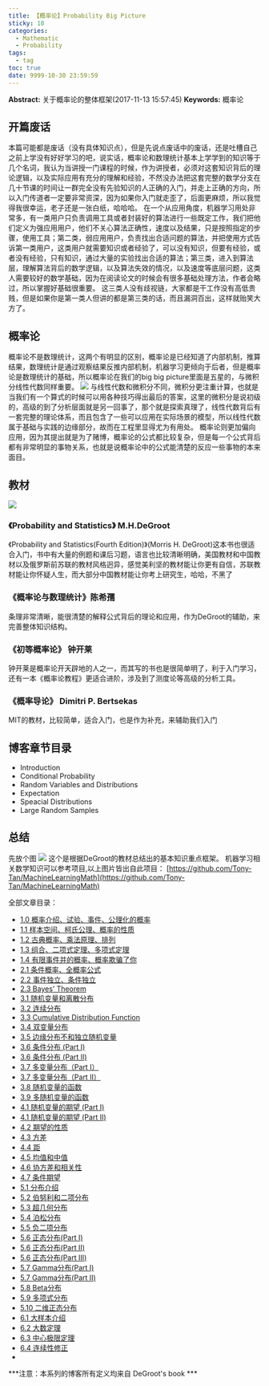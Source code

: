 ```yaml
---
title: 【概率论】Probability Big Picture
sticky: 10
categories:
  - Mathematic
  - Probability
tags:
  - tag
toc: true
date: 9999-10-30 23:59:59
---
```


**Abstract:** 关于概率论的整体框架(2017-11-13 15:57:45)
**Keywords:** 概率论

<!--more-->
## 开篇废话
本篇可能都是废话（没有具体知识点），但是先说点废话中的废话，还是吐槽自己之前上学没有好好学习的吧，说实话，概率论和数理统计基本上学学到的知识等于几个名词，我认为当讲授一门课程的时候，作为讲授者，必须对这套知识背后的理论逻辑，以及实际应用有充分的理解和经验，不然没办法把这套完整的数学分支在几十节课的时间让一群完全没有先验知识的人正确的入门，并走上正确的方向，所以入门传道者一定要非常资深，因为如果你入门就走歪了，后面更麻烦，所以我觉得我很幸运，老子还是一张白纸，哈哈哈。
在一个从应用角度，机器学习用处非常多，有一类用户只负责调用工具或者封装好的算法进行一些既定工作，我们把他们定义为强应用用户，他们不关心算法正确性，速度以及结果，只是按照指定的步骤，使用工具；第二类，弱应用用户，负责找出合适问题的算法，并把使用方式告诉第一类用户，这类用户就需要知识或者经验了，可以没有知识，但要有经验，或者没有经验，只有知识，通过大量的实验找出合适的算法；第三类，进入到算法层，理解算法背后的数学逻辑，以及算法失效的情况，以及速度等底层问题，这类人需要较好的数学基础，因为在阅读论文的时候会有很多基础处理方法，作者会略过，所以掌握好基础很重要。
这三类人没有歧视链，大家都是干工作没有高低贵贱，但是如果你是第一类人但讲的都是第三类的话，而且漏洞百出，这样就贻笑大方了。
## 概率论
概率论不是数理统计，这两个有明显的区别，概率论是已经知道了内部机制，推算结果，数理统计是通过观察结果反推内部机制，机器学习更倾向于后者，但是概率论是数理统计的基础，所以概率论在我们的big big picture里面是五星的，与微积分线性代数同样重要。
![](https://raw.githubusercontent.com/Tony-Tan/MachineLearningMath/master/Mathematic.png)
与线性代数和微积分不同，微积分更注重计算，也就是当我们有一个算式的时候可以用各种技巧得出最后的答案，这里的微积分是说初级的，高级的到了分析层面就是另一回事了，那个就是探索真理了，线性代数背后有一套完整的理论体系，而且包含了一些可以应用在实际场景的模型，所以线性代数属于基础与实践的边缘部分，故而在工程里显得尤为有用处。
概率论则更加偏向应用，因为其提出就是为了赌博，概率论的公式都比较复杂，但是每一个公式背后都有非常明显的事物关系，也就是说概率论中的公式能清楚的反应一些事物的本来面目。
## 教材
![](https://tony4ai-1251394096.cos.ap-hongkong.myqcloud.com/blog_images/Math-Probability-Big-Picture/probability_book.jpeg)
### 《Probability and Statistics》 M.H.DeGroot
《Probability and Statistics(Fourth Edition)》(Morris H. DeGroot)这本书也很适合入门，书中有大量的例题和课后习题，语言也比较清晰明确，美国教材和中国教材以及俄罗斯前苏联的教材风格迥异，感觉美利坚的教材能让你更有自信，苏联教材能让你怀疑人生，而大部分中国教材能让你考上研究生，哈哈，不黑了
### 《概率论与数理统计》陈希孺
条理非常清晰，能很清楚的解释公式背后的理论和应用，作为DeGroot的辅助，来完善整体知识结构。
### 《初等概率论》 钟开莱
钟开莱是概率论开天辟地的人之一，而其写的书也是很简单明了，利于入门学习，还有一本《概率论教程》更适合进阶，涉及到了测度论等高级的分析工具。
### 《概率导论》 Dimitri P. Bertsekas
MIT的教材，比较简单，适合入门，也是作为补充，来辅助我们入门
## 博客章节目录
- Introduction
- Conditional Probability
- Random Variables and Distributions
- Expectation
- Speacial Distributions
- Large Random Samples
## 总结
先放个图
![](https://raw.githubusercontent.com/Tony-Tan/MachineLearningMath/master/Probability.png)
这个是根据DeGroot的教材总结出的基本知识重点框架。
机器学习相关数学知识可以参考项目,以上图片皆出自此项目：
[https://github.com/Tony-Tan/MachineLearningMath](https://github.com/Tony-Tan/MachineLearningMath)

全部文章目录：
- [1.0 概率介绍、试验、事件、公理化的概率](http://www.face2ai.com/Math-Probability-1-0-Introduction/)
- [1.1 样本空间、柯氏公理、概率的性质](http://www.face2ai.com/Math-Probability-1-1-Definition-of-Probability/)
- [1.2 古典概率、乘法原理、排列](http://www.face2ai.com/Math-Probability-1-2-Counting-Methods/)
- [1.3 组合、二项式定理、多项式定理](http://www.face2ai.com/Math-Probability-1-3-Combinatorial-Methods/)
- [1.4 有限事件并的概率、概率欺骗了你](http://www.face2ai.com/Math-Probability-1-4-Union-of-Event/)
- [2.1 条件概率、全概率公式](http://face2ai.com/Math-Probability-2-1-Conditional-Probability/)
- [2.2 事件独立、条件独立](http://www.face2ai.com/Math-Probability-2-2-Independent-Events/)
- [2.3 Bayes’ Theorem](http://www.face2ai.com/Math-Probability-2-3-Bayes-Teorem/)
- [3.1 随机变量和离散分布](http://www.face2ai.com/Math-Probability-3-1-Random-Variables-and-Discrete-Distributions/)
- [3.2 连续分布](http://www.face2ai.com/Math-Probability-3-2-Continuous-Distribution/)
- [3.3 Cumulative Distribution Function](http://www.face2ai.com/Math-Probability-3-3-Cumulative-Distribution-Function/)
- [3.4 双变量分布](http://www.face2ai.com/Math-Probability-3-4-Bivariate-Distribution/)
- [3.5 边缘分布不和独立随机变量](http://www.face2ai.com/Math-Probability-3-5-Marginal-Distributions/)
- [3.6 条件分布 (Part I)](http://www.face2ai.com/Math-Probability-3-6-Conditional-Distributions-P1/)
- [3.6 条件分布 (Part II)](http://www.face2ai.com/Math-Probability-3-6-Conditional-Distributions-P2/)
- [3.7 多变量分布（Part I）](http://face2ai.com/Math-Probability-3-7-Multivariate-Distributions-P1/)
- [3.7 多变量分布（Part II）](http://www.face2ai.com/Math-Probability-3-7-Multivariate-Distributions-P2/)
- [3.8 随机变量的函数](http://www.face2ai.com/Math-Probability-3-8-Fuctions-of-a-Random-Variable/ )
- [3.9 多随机变量的函数](http://www.face2ai.com/Math-Probability-3-9-Functions-of-Two-or-More-Random-Variables/)
- [4.1 随机变量的期望 (Part I)](http://www.face2ai.com/Math-Probability-4-1-The-Expectation-of-a-Random-Variable-P1/)
- [4.1 随机变量的期望 (Part II)](http://www.face2ai.com/Math-Probability-4-1-The-Expectation-of-a-Random-Variable-P2/)
- [4.2 期望的性质](http://www.face2ai.com/Math-Probability-4-2-Properties-of-Expectations/)
- [4.3 方差](http://www.face2ai.com/Math-Probability-4-3-Variance/)
- [4.4 距](http://www.face2ai.com/Math-Probability-4-4-Moments/)
- [4.5 均值和中值](http://www.face2ai.com/Math-Probability-4-5-The-Mean-and-the-Median/)
- [4.6 协方差和相关性](http://www.face2ai.com/Math-Probability-4-6-Covariance-and-Correlation/)
- [4.7 条件期望](http://www.face2ai.com/Math-Probability-4-7-Conditional-Expectation/)
- [5.1 分布介绍](http://www.face2ai.com/Math-Probability-5-1-Special-Distributions/)
- [5.2 伯努利和二项分布](http://www.face2ai.com/Math-Probability-5-2-the-Bernoulli-and-Binomial-Distributions/)
- [5.3 超几何分布](http://www.face2ai.com/Math-Probability-5-3-The-Hypergeomtirc-Distribution/)
- [5.4 泊松分布](http://www.face2ai.com/Math-Probability-5-4-The-Poisson-Distribution/)
- [5.5 负二项分布](http://www.face2ai.com/Math-Probability-5-5-The-Negative-Binomial-Distribution/)
- [5.6 正态分布(Part I)](http://www.face2ai.com/Math-Probability-5-6-The-Normal-Distributions-P1/)
- [5.6 正态分布(Part II)](http://www.face2ai.com/Math-Probability-5-6-The-Normal-Distributions-P2/)
- [5.6 正态分布(Part III)](http://www.face2ai.com/Math-Probability-5-6-The-Normal-Distributions-P3/)
- [5.7 Gamma分布(Part I)](http://www.face2ai.com/Math-Probability-5-7-The-Gamma-Distributions-P1/)
- [5.7 Gamma分布(Part II)](http://face2ai.com/Math-Probability-5-7-The-Gamma-Distributions-P2/)
- [5.8 Beta分布](http://face2ai.com/Math-Probability-5-8-The-Beta-Distribution/)
- [5.9 多项式分布](http://face2ai.com/Math-Probability-5-9-Multinomial-Distribution/)
- [5.10 二维正态分布](http://face2ai.com/Math-Probability-5-10-The-Bivariate-Normal-Distributions/)
- [6.1 大样本介绍](http://face2ai.com/Math-Probability-6-1-Large-Random-Samples-Introduction/)
- [6.2 大数定理](http://face2ai.com/Math-Probability-6-2-The-Law-of-Large-Numbers/)
- [6.3 中心极限定理](http://face2ai.com/Math-Probability-6-3-The-Central-Limit-Theorem/)
- [6.4 连续性修正](http://face2ai.com/Math-Probability-6-4-The-Correction-for-Continuity/)
-
***注意：本系列的博客所有定义均来自 DeGroot's book ***
